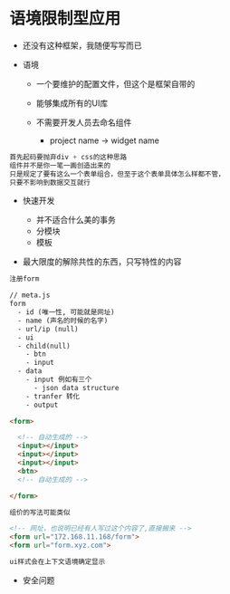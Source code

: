 # 语境限制型应用

- 还没有这种框架，我随便写写而已

- 语境

  - 一个要维护的配置文件，但这个是框架自带的
  - 能够集成所有的UI库
  - 不需要开发人员去命名组件

    - project name -> widget name

```javascript
首先起码要抛弃div + css的这种思路
组件并不是你一笔一画创造出来的
只是规定了要有这么一个表单组合，但至于这个表单具体怎么样都不管，
只要不影响到数据交互就行
```

- 快速开发

  - 并不适合什么美的事务
  - 分模块
  - 模板

- 最大限度的解除共性的东西，只写特性的内容

```html
注册form

// meta.js
form  
  - id (唯一性, 可能就是网址)
  - name (声名的时候的名字)
  - url/ip (null)
  - ui
  - child(null)
    - btn
    - input
  - data
    - input 例如有三个
      - json data structure
    - tranfer 转化
    - output

<form>

  <!-- 自动生成的 -->
  <input></input>
  <input></input>
  <input></input>
  <btn>
  <!-- 自动生成的 -->

</form>

组价的写法可能类似

<!-- 网址，也说明已经有人写过这个内容了,直接搬来 -->
<form url="172.168.11.168/form">
<form url="form.xyz.com">

ui样式会在上下文语境确定显示
```

- 安全问题
